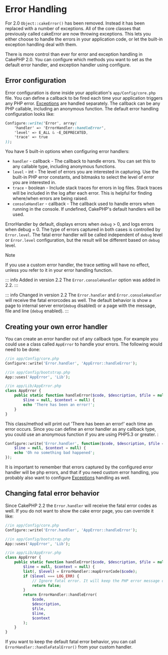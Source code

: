 # Error Handling

For 2.0 `Object::cakeError()` has been removed. Instead it has been replaced with
a number of exceptions. All of the core classes that previously called cakeError
are now throwing exceptions. This lets you either choose to handle the errors
in your application code, or let the built-in exception handling deal with them.

There is more control than ever for error and exception handling in CakePHP 2.0.
You can configure which methods you want to set as the default error handler,
and exception handler using configure.

## Error configuration

Error configuration is done inside your application's `app/Config/core.php`
file. You can define a callback to be fired each time your application triggers
any PHP error. [Exceptions](../development/exceptions) are handled separately.
The callback can be any PHP callable, including an anonymous function. The
default error handling configuration looks like:

``` css
Configure::write('Error', array(
    'handler' => 'ErrorHandler::handleError',
    'level' => E_ALL & ~E_DEPRECATED,
    'trace' => true
));
```

You have 5 built-in options when configuring error handlers:

- `handler` - callback - The callback to handle errors. You can set this to any
  callable type, including anonymous functions.
- `level` - int - The level of errors you are interested in capturing. Use the
  built-in PHP error constants, and bitmasks to select the level of error you
  are interested in.
- `trace` - boolean - Include stack traces for errors in log files. Stack traces
  will be included in the log after each error. This is helpful for finding
  where/when errors are being raised.
- `consoleHandler` - callback - The callback used to handle errors when
  running in the console. If undefined, CakePHP's default handlers will be
  used.

ErrorHandler by default, displays errors when `debug` \> 0, and logs errors when
debug = 0. The type of errors captured in both cases is controlled by `Error.level`.
The fatal error handler will be called independent of `debug` level or `Error.level`
configuration, but the result will be different based on `debug` level.

> [!NOTE]
> If you use a custom error handler, the trace setting will have no effect,
> unless you refer to it in your error handling function.

::: info Added in version 2.2
The `Error.consoleHandler` option was added in 2.2.
:::

::: info Changed in version 2.2
The `Error.handler` and `Error.consoleHandler` will receive the fatal errorcodes as well. The default behavior is show a page to internal server error(`debug` disabled) or a page with the message, file and line (`debug` enabled).
:::

## Creating your own error handler

You can create an error handler out of any callback type. For example you could
use a class called `AppError` to handle your errors. The following would
need to be done:

``` php
//in app/Config/core.php
Configure::write('Error.handler', 'AppError::handleError');

//in app/Config/bootstrap.php
App::uses('AppError', 'Lib');

//in app/Lib/AppError.php
class AppError {
    public static function handleError($code, $description, $file = null,
        $line = null, $context = null) {
        echo 'There has been an error!';
    }
}
```

This class/method will print out 'There has been an error!' each time an error
occurs. Since you can define an error handler as any callback type, you could
use an anonymous function if you are using PHP5.3 or greater. :

``` php
Configure::write('Error.handler', function($code, $description, $file = null,
    $line = null, $context = null) {
    echo 'Oh no something bad happened';
});
```

It is important to remember that errors captured by the configured error handler will be php
errors, and that if you need custom error handling, you probably also want to configure
[Exceptions](../development/exceptions) handling as well.

## Changing fatal error behavior

Since CakePHP 2.2 the `Error.handler` will receive the fatal error codes as well.
If you do not want to show the cake error page, you can override it like:

``` php
//in app/Config/core.php
Configure::write('Error.handler', 'AppError::handleError');

//in app/Config/bootstrap.php
App::uses('AppError', 'Lib');

//in app/Lib/AppError.php
class AppError {
    public static function handleError($code, $description, $file = null,
        $line = null, $context = null) {
        list(, $level) = ErrorHandler::mapErrorCode($code);
        if ($level === LOG_ERR) {
            // Ignore fatal error. It will keep the PHP error message only
            return false;
        }
        return ErrorHandler::handleError(
            $code,
            $description,
            $file,
            $line,
            $context
        );
    }
}
```

If you want to keep the default fatal error behavior, you can call `ErrorHandler::handleFatalError()`
from your custom handler.
